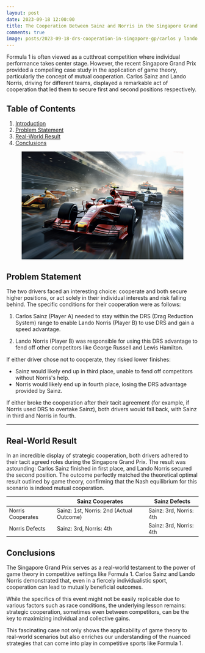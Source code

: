 ```yaml
---
layout: post
date: 2023-09-18 12:00:00
title: The Cooperation Between Sainz and Norris in the Singapore Grand Prix
comments: true
image: posts/2023-09-18-drs-cooperation-in-singapore-gp/carlos y lando been pursued.png
---
```


Formula 1 is often viewed as a cutthroat competition where individual performance takes center stage. However, the recent Singapore Grand Prix provided a compelling case study in the application of game theory, particularly the concept of mutual cooperation. Carlos Sainz and Lando Norris, driving for different teams, displayed a remarkable act of cooperation that led them to secure first and second positions respectively.

## Table of Contents

1. [Introduction](#Introduction)
2. [Problem Statement](#Problem-Statement)
3. [Real-World Result](#Real-World-Result)
4. [Conclusions](#Conclusions)

<figure>
	<img src="/assets/img/posts/2023-09-18-drs-cooperation-in-singapore-gp/carlos y lando been pursued.png" alt=""> 
	<!-- <figcaption>Fig1. - Cooperation Schema</figcaption> -->
</figure>

## Problem Statement

The two drivers faced an interesting choice: cooperate and both secure higher positions, or act solely in their individual interests and risk falling behind. The specific conditions for their cooperation were as follows:

1. Carlos Sainz (Player A) needed to stay within the DRS (Drag Reduction System) range to enable Lando Norris (Player B) to use DRS and gain a speed advantage.

2. Lando Norris (Player B) was responsible for using this DRS advantage to fend off other competitors like George Russell and Lewis Hamilton.

If either driver chose not to cooperate, they risked lower finishes:

-   Sainz would likely end up in third place, unable to fend off competitors without Norris's help.
-   Norris would likely end up in fourth place, losing the DRS advantage provided by Sainz.

If either broke the cooperation after their tacit agreement (for example, if Norris used DRS to overtake Sainz), both drivers would fall back, with Sainz in third and Norris in fourth.

---

## Real-World Result

In an incredible display of strategic cooperation, both drivers adhered to their tacit agreed roles during the Singapore Grand Prix. The result was astounding: Carlos Sainz finished in first place, and Lando Norris secured the second position. The outcome perfectly matched the theoretical optimal result outlined by game theory, confirming that the Nash equilibrium for this scenario is indeed mutual cooperation.

|                   | Sainz Cooperates                         | Sainz Defects           |
| ----------------- | ---------------------------------------- | ----------------------- |
| Norris Cooperates | Sainz: 1st, Norris: 2nd (Actual Outcome) | Sainz: 3rd, Norris: 4th |
| Norris Defects    | Sainz: 3rd, Norris: 4th                  | Sainz: 3rd, Norris: 4th |

## Conclusions

The Singapore Grand Prix serves as a real-world testament to the power of game theory in competitive settings like Formula 1. Carlos Sainz and Lando Norris demonstrated that, even in a fiercely individualistic sport, cooperation can lead to mutually beneficial outcomes.

While the specifics of this event might not be easily replicable due to various factors such as race conditions, the underlying lesson remains: strategic cooperation, sometimes even between competitors, can be the key to maximizing individual and collective gains.

This fascinating case not only shows the applicability of game theory to real-world scenarios but also enriches our understanding of the nuanced strategies that can come into play in competitive sports like Formula 1.
